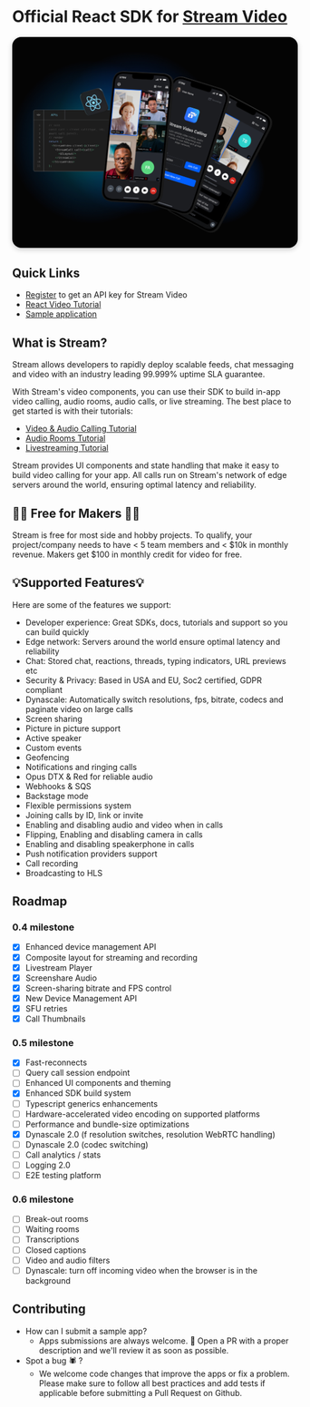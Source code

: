 # Official React SDK for [Stream Video](https://getstream.io/chat/sdk/react/)

<img src="../../.readme-assets/Github-Graphic-React.jpg" alt="Stream Video for React Header image" style="box-shadow: 0 3px 10px rgb(0 0 0 / 0.2); border-radius: 1rem" />

## **Quick Links**

- [Register](https://getstream.io/chat/trial/) to get an API key for Stream Video
- [React Video Tutorial](https://getstream.io/video/sdk/react/tutorial/video-calling/)
- [Sample application](https://getstream.io/video/demos/)

## What is Stream?

Stream allows developers to rapidly deploy scalable feeds, chat messaging and video with an industry leading 99.999% uptime SLA guarantee.

With Stream's video components, you can use their SDK to build in-app video calling, audio rooms, audio calls, or live streaming. The best place to get started is with their tutorials:

- [Video & Audio Calling Tutorial](https://getstream.io/video/sdk/react/tutorial/video-calling/)
- [Audio Rooms Tutorial](https://getstream.io/video/sdk/react/tutorial/audio-room/)
- [Livestreaming Tutorial](https://getstream.io/video/sdk/react/tutorial/livestreaming/)

Stream provides UI components and state handling that make it easy to build video calling for your app. All calls run on Stream's network of edge servers around the world, ensuring optimal latency and reliability.

## 👩‍💻 Free for Makers 👨‍💻

Stream is free for most side and hobby projects. To qualify, your project/company needs to have < 5 team members and < $10k in monthly revenue. Makers get $100 in monthly credit for video for free.

## 💡Supported Features💡

Here are some of the features we support:

- Developer experience: Great SDKs, docs, tutorials and support so you can build quickly
- Edge network: Servers around the world ensure optimal latency and reliability
- Chat: Stored chat, reactions, threads, typing indicators, URL previews etc
- Security & Privacy: Based in USA and EU, Soc2 certified, GDPR compliant
- Dynascale: Automatically switch resolutions, fps, bitrate, codecs and paginate video on large calls
- Screen sharing
- Picture in picture support
- Active speaker
- Custom events
- Geofencing
- Notifications and ringing calls
- Opus DTX & Red for reliable audio
- Webhooks & SQS
- Backstage mode
- Flexible permissions system
- Joining calls by ID, link or invite
- Enabling and disabling audio and video when in calls
- Flipping, Enabling and disabling camera in calls
- Enabling and disabling speakerphone in calls
- Push notification providers support
- Call recording
- Broadcasting to HLS

## Roadmap

### 0.4 milestone

- [x] Enhanced device management API
- [x] Composite layout for streaming and recording
- [x] Livestream Player
- [x] Screenshare Audio
- [x] Screen-sharing bitrate and FPS control
- [x] New Device Management API
- [x] SFU retries
- [x] Call Thumbnails

### 0.5 milestone

- [x] Fast-reconnects
- [ ] Query call session endpoint
- [ ] Enhanced UI components and theming
- [x] Enhanced SDK build system
- [ ] Typescript generics enhancements
- [ ] Hardware-accelerated video encoding on supported platforms
- [ ] Performance and bundle-size optimizations
- [x] Dynascale 2.0 (f resolution switches, resolution WebRTC handling)
- [ ] Dynascale 2.0 (codec switching)
- [ ] Call analytics / stats
- [ ] Logging 2.0
- [ ] E2E testing platform

### 0.6 milestone

- [ ] Break-out rooms
- [ ] Waiting rooms
- [ ] Transcriptions
- [ ] Closed captions
- [ ] Video and audio filters
- [ ] Dynascale: turn off incoming video when the browser is in the background

## Contributing

- How can I submit a sample app?
  - Apps submissions are always welcome. 🥳 Open a PR with a proper description and we'll review it as soon as possible.
- Spot a bug 🕷 ?
  - We welcome code changes that improve the apps or fix a problem. Please make sure to follow all best practices and add tests if applicable before submitting a Pull Request on Github.
